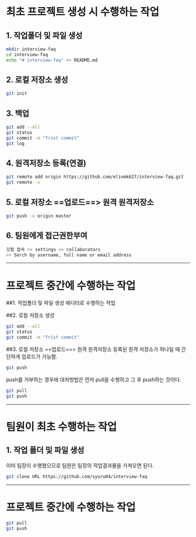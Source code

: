 # 최초 프로젝트 생성 시 수행하는 작업


## 1. 작업폴더 및 파일 생성
```bash
mkdir interview-faq
cd interview-faq
echo "# interview-faq" >> README.md
```

## 2. 로컬 저장소 생성
```bash
git init
```

## 3. 백업
```bash
git add --all
git status
git commit -m "frist commit"
git log
```

## 4. 원격저장소 등록(연결)
```bash
git remote add origin https://github.com/elinmk627/interview-faq.git
git remote -v
```

## 5. 로컬 저장소 ==업로드==> 원격 원격저장소
```bash
git push -u origin master
```

## 6. 팀원에게 접근권한부여
```bash
깃헙 접속 >> settings >> collaborators
>> Serch by username, full name or email address
```
-----------------


# 프로젝트 중간에 수행하는 작업

##1. 작업폴더 및 파일 생성
에디터로 수행하는 작업

##2. 로컬 저장소 생성
```bash
git add --all
git status
git commit -m "frist commit"
```

##3. 로컬 저장소 ==업로드==> 원격 원격저장소
등록된 원격 저장소가 하나일 때 간단하게 업로드가 가능함.
```bash
git push
```

push를 거부하는 경우에 대처방법은 먼저 pull을 수행하고 그 후 push하는 것이다.
```bash
git pull
git push
```
-------------------------------
# 팀원이 최초 수행하는 작업

## 1. 작업 폴더 및 파일 생성

이미 팀장이 수행했으므로 팀원은 팀장의 작업결과물을 가져오면 된다.

```bash
git clone URL https://github.com/syuru04/interview-faq
```

--------------------------
# 프로젝트 중간에 수행하는 작업
```bash
git pull
git push
```
